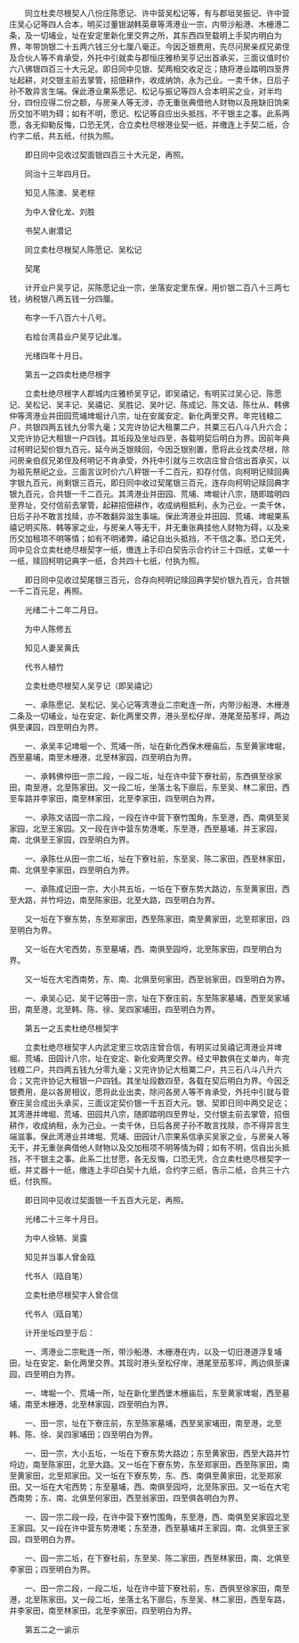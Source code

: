 <!-- { "loadSidebar": true } -->
　　同立杜卖尽根契人八份庄陈愿记、许中营吴松记等，有与郡垣吴振记、许中营庄吴心记等四人合本，明买过董银湖韩英章等湾港业一宗，内带沙船港、木栅港二条，及一切埔业，址在安定里新化里交界之所，其东西四至载明上手契内明白为界，年带饷银二十五两六钱三分七厘八毫正。今因乏银费用，先尽问房亲叔兄弟侄及合伙人等不肯承受，外托中引就卖与郡恒庄雅桥吴亨记出首承买，三面议值时价六八佛银四百三十大元足。即日同中见银、契两相交收足讫；随将港业踏明四至界址起耕，对交银主前去掌管，招佃耕作，收成纳饷，永为己业。一卖千休，日后子孙不敢异言生端。保此港业果系愿记、松记与振记等四人合本明买之业，对半均分，四份应得二份之额，与房亲人等无涉，亦无重张典借他人财物以及拖缺旧饷来历交加不明为碍；如有不明，愿记、松记等自应出头抵挡，不干银主之事。此系两愿，各无抑勒反悔，口恐无凭，合立卖杜尽根港业契一纸，并缴连上手契二纸，合约字二纸，共五纸，付执为照。

　　即日同中见收过契面银四百三十大元足，再照。

　　同治十三年四月日。

　　知见人陈澳、吴老棕

　　为中人曾化龙、刘胜

　　书契人谢潜记

　　同立卖杜尽根契人陈愿记、吴松记

　　契尾

　　计开业户吴亨记，买陈愿记业一宗，坐落安定里东保，用价银二百八十三两七钱，纳税银八两五钱一分四厘。

　　布字一千八百六十八号。

　　右给台湾县业户吴亨记此准。

　　光绪四年十月日。

　　第五一之四卖杜绝尽根字

　　立卖杜绝尽根字人郡城内庄雅桥吴亨记，即吴禧记，有明买过吴心记、陈愿记、吴松记、吴丰记、吴禧记、吴胜记、吴叶记、陈成记、陈文诘、陈仕从、韩佛仲等湾港业并田园荒埔埤堀计八宗，址在安属安定、新化两里交界。年完钱粮二户，共银四两五钱九分零九毫；又完许协记大租粟二户，共粟三石八斗八升六合；又完许协记大租银一户四钱。其坵段及坐址四至，各载明契后明白为界。因前年典过柯明记契价银九百元，延今尚乏银赎回，今因乏银别置，愿将此业找卖尽根，除问房亲伯叔兄弟侄及柯明记不肯承受，外托中引就与三坎店庄曾合信出首承买，以为祖先祭祀之业。三面言议时价六八秤银一千二百元，扣存付信，向柯明记赎回典字银九百元，尚剩银三百元，即日同中收过契尾银三百元，连存向柯明记赎回典字银九百元，合共银一千二百元。其湾港业并田园、荒埔、埤堀计八宗，随即踏明四至界址，交付信前去掌管，起耕招佃耕作，收成纳租抵利，永为己业。一卖千休，日后子孙不敢言找赎，亦不敢翻异滋生事端。保此湾港业并田园、荒埔、埤堀果系禧记明买陈、韩等家之业，与房亲人等无干，并无重张典挂他人财物为碍，以及来历交加租项不明等情；如有不明诸弊，禧记自出头抵挡，不干信之事。恐口无凭，同中见合立卖杜绝尽根契字一纸，缴连上手印白契告示合约计三十四纸，丈单一十一纸，赎回柯明记典字一纸，合共四十七纸，付执为照。

　　即日同中见收过契尾银三百元，合存向柯明记赎回典字契价银九百元，合共银一千二百元足，再照。

　　光绪二十二年二月日。

　　为中人陈修五

　　知见人妻吴黄氏

　　代书人植竹

　　立卖杜绝尽根契人吴亨记（即吴禧记）

　　一、承陈愿记、吴松记、吴心记等湾港业二宗毗连一所，内带沙船港、木栅港二条及一切埔业，址在安定、新化两里交界，港头至松仔岸，港尾至茄苳坪，两边俱至课园，四至明白为界。

　　一、承吴丰记埤堀一个、荒埔一所，址在新化西保木栅庙后，东至黄家埤堀，西至墓埔，南至木栅港，北至林家园，四至明白为界。

　　一、承韩佛仲田一宗二段，一段二坵，址在许中营下寮社前，东西俱至徐家田，南至港，北至陈家田。又一段二坵，坐落土名下廍后，东至吴、林二家田，西至车路并李家田，南至林家田，北至李家田，四至明白为界。

　　一、承陈文诘园一宗二段，一段在许中营下寮竹围角，东至港，西、南俱至吴家园，北至王家园。又一段在许中营东势港墘，东至港，西至墓埔，并王家园，南、北俱至王家园，四至明白为界。

　　一、承陈仕从田一宗二坵，址在下寮社前，东至吴、陈二家田，西至林家田，南、北俱至李家田，四至明白为界。

　　一、承陈成记田一宗，大小共五坵，一坵在下寮东势大路边，东至黄家田，西至大路，并竹埒边，南至陈家田，北至大路，四至明白为界。

　　又一坵在下寮东势，东至郑家田，西至陈家田，南至黄家田，北至郑家田，四至明白为界。

　　又一坵在大宅西势，东至墓埔，西、南俱至园埒，北至陈家田，四至明白为界。

　　又一坵在大宅西南势，东、南、北俱至何家田，西至翁家田，四至明白为界。

　　一、承吴心记、吴干记等田一宗，址在下寮庄前，东至陈家墓埔，西至吴家埔田，南至港，北至韩、陈、徐、吴四家埔田，四至明白为界。

　　第五一之五卖杜绝尽根契字

　　立卖杜绝尽根契字人内武定里三坎店庄曾合信，有明买过吴禧记湾港业并埤堀、荒埔、田园计八宗，址在安定、新化安两里交界。经丈甲数俱在丈单内，年完钱粮二户，共四两五钱九分零九毫；又完许协记大租粟二户，共三石八斗八升六合；又完许协记大租银一户四钱。其坐址段数四至，各载在契后明白为界。今因乏银费用，是以各房相议，愿将此业出卖，除问各房人等不肯承受，外托中引就与菅寮庄吴合成出头承买，三面议定契价银一千五百大元。银、契即日同中两交足讫；其湾港并埤堀、荒埔、田园共八宗，随即踏明四至界址，交付银主前去掌管，招佃耕作，收成纳租，永为己业。一卖千休，日后各房子孙不敢言找赎，亦不得异言生端滋事。保此湾港业并埤堀、荒埔、田园计八宗果系信承买吴家之业，与房亲人等无干，并无重张典借他人财物以及交加租项不明等情为碍；如有不明，信自出头抵挡，不干银主之事。此系二比甘愿，各无反悔，口恐无凭，合立卖杜绝尽根契字一纸，并丈器十一纸，缴连上手印白契十九纸，合约字三纸，告示二纸，合共三十六纸，付执照。

　　即日同中见收过契面银一千五百大元足，再照。

　　光绪二十三年十月日。

　　为中人徐辂、吴露

　　知见并当事人曾金瓯

　　代书人（瓯自笔）

　　立卖杜绝尽根契字人曾合信

　　代书人（瓯自笔）

　　计开坐坵四至于后：

　　一、湾港业二宗毗连一所，带沙船港、木栅港在内，以及一切旧港道浮复埔田，址在安定、新化两里交界。其现时港头至松仔岸，港尾至茄苳坪，两边俱至课园，四至明白为界。

　　一、埤堀一个、荒埔一所，址在新化里西堡木栅庙后，东至黄家埤堀，西至墓埔，南至木栅港，北至林家园，四至明白为界。

　　一、田一宗，址在下寮庄前，东至陈家墓埔，西至吴家埔田，南至港，北至韩、陈、徐、吴四家埔田；四至明白为界。

　　一、田一宗，大小五坵，一坵在下寮东势大路边；东至黄家田，西至大路并竹埒边，南至陈家田，北至大路。又一坵在下寮东势，东至郑家田，西至陈家田，南至黄家田，北至郑家田。又一坵在下寮东势，东、西、南俱至黄家田，北至郑家田。又一坵在大宅西势；东至墓埔，西、南俱至园埒，北至陈家田。又一坵在大宅西南势；东、南、北俱至何家田，西至翁家田，四至俱各明白为界。

　　一、园一宗二段一段，在许中营下寮竹围角，东至港，西、南俱至吴家园北至王家园。又一段在许中营东势港墘；东至港，西至墓埔并王家园，南、北俱至王家园，四至明白为界。

　　一、园一宗二坵，在下寮社前，东至吴、陈二家田，西至林家田，南、北俱至李家田；四至明白为界。

　　一、田一宗二段，一段二坵，址在许中营下寮社前，东、西俱至徐家田，南至港，北至陈家田。又一段二坵，坐落土名下廍后，东至吴、林二家田，西至车路，并李家田，南至林家田，北至李家田，四至明白为界。

　　第五二之一谕示

